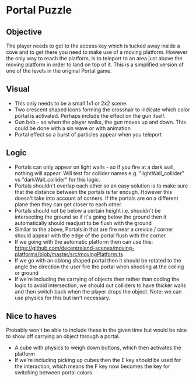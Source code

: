 # Portal Puzzle

## Objective
The player needs to get to the access key which is tucked away inside a cove and to get there you need to make use of a moving platform. However the only way to reach the platform, is to teleport to an area just above the moving platform in order to land on top of it. This is a simplified version of one of the levels in the original Portal game.

## Visual
* This only needs to be a small 1x1 or 2x2 scene.
* Two crescent shaped icons forming the crosshair to indicate which color portal is activated. Perhaps include the effect on the gun itself.
* Gun bob - so when the player walks, the gun moves up and down. This could be done with a sin wave or with animation
* Portal effect so a burst of particles appear when you teleport

## Logic
* Portals can only appear on light walls - so if you fire at a dark wall, nothing will appear. Will test for collider names e.g. "lightWall_collider" vs "darkWall_collider" for this logic.
* Portals shouldn't overlap each other so an easy solution is to make sure that the distance between the portals is far enough. However this doesn't take into account of corners. If the portals are on a different plane then they can get closer to each other.
* Portals should not be below a certain height i.e. shouldn't be intersecting the ground so if it's going below the ground then it automatically should readjust to be flush with the ground 
* Similar to the above, Portals in that are fire near a crevice / corner should appear with the edge of the portal flush with the corner
* If we going with the automatic platform then can use this: https://github.com/decentraland-scenes/moving-platforms/blob/master/src/movingPlatform.ts
* If we go with an oblong shaped portal then it should be rotated to the angle the direction the user fire the portal when shooting at the ceiling or ground
* If we're including the carrying of objects then rather than coding the logic to avoid intersection, we should out colliders to have thicker walls and then switch back when the player drops the object. Note: we can use physics for this but isn't necessary.

## Nice to haves
Probably won't be able to include these in the given time but would be nice to show off carrying an object through a portal.
* A cube with physics to weigh down buttons, which then activates the platform
* If we're including picking up cubes then the E key should be used for the interaction, which means the F key now becomes the key for switching between portal colors
